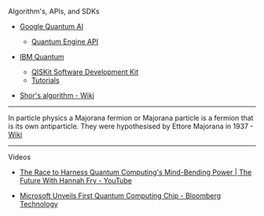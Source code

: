 Algorithm's, APIs, and SDKs

* [Google Quantum AI](https://quantumai.google)
  * [Quantum Engine API](https://quantumai.google/cirq/google/engine)

* [IBM Quantum](https://quantum.ibm.com)
  *  [QISKit Software Development Kit](https://www.ibm.com/quantum/qiskit)
  *  [Tutorials](https://learning.quantum.ibm.com/catalog/tutorials?category=beginner)

* [Shor's algorithm - Wiki](https://en.wikipedia.org/wiki/Shor%27s_algorithm)

- - - -

In particle physics a Majorana fermion or Majorana particle is a fermion that is its own antiparticle. They were hypothesised by Ettore Majorana in 1937 - [Wiki](https://en.wikipedia.org/wiki/Majorana_fermion)

- - - -

Videos

* [The Race to Harness Quantum Computing's Mind-Bending Power | The Future With Hannah Fry - YouTube](https://youtu.be/1_gJp2uAjO0?si=fGCRcO4VHn-Ehz_d)

* [Microsoft Unveils First Quantum Computing Chip - Bloomberg Technology](https://youtu.be/OOP4WbP2TbM?si=Wb0E2h11lhFP1KVl)
